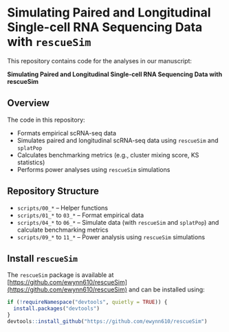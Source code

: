 # Simulating Paired and Longitudinal Single-cell RNA Sequencing Data with `rescueSim`

This repository contains code for the analyses in our manuscript:

**Simulating Paired and Longitudinal Single-cell RNA Sequencing Data with rescueSim**  

## Overview

The code in this repository:
- Formats empirical scRNA-seq data
- Simulates paired and longitudinal scRNA-seq data using `rescueSim` and `splatPop`
- Calculates benchmarking metrics (e.g., cluster mixing score, KS statistics)
- Performs power analyses using `rescueSim` simulations  

## Repository Structure

- `scripts/00_*` – Helper functions  
- `scripts/01_*` to `03_*` – Format empirical data  
- `scripts/04_*` to `06_*` – Simulate data (with `rescueSim` and `splatPop`) and calculate benchmarking metrics  
- `scripts/09_*` to `11_*` – Power analysis using `rescueSim` simulations  

## Install `rescueSim`
The `rescueSim` package is available at [https://github.com/ewynn610/rescueSim](https://github.com/ewynn610/rescueSim) and can be installed using:

```r
if (!requireNamespace("devtools", quietly = TRUE)) {
  install.packages("devtools")
}
devtools::install_github("https://github.com/ewynn610/rescueSim")
